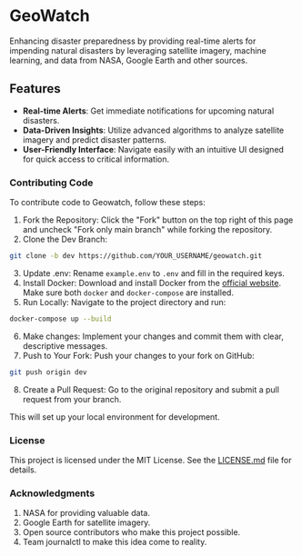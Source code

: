 # GeoWatch

Enhancing disaster preparedness by providing real-time alerts for impending natural disasters by leveraging satellite imagery, machine learning, and data from NASA, Google Earth and other sources.

## Features

- **Real-time Alerts**: Get immediate notifications for upcoming natural disasters.
- **Data-Driven Insights**: Utilize advanced algorithms to analyze satellite imagery and predict disaster patterns.
- **User-Friendly Interface**: Navigate easily with an intuitive UI designed for quick access to critical information.

### Contributing Code
To contribute code to Geowatch, follow these steps:

1. Fork the Repository: Click the "Fork" button on the top right of this page and uncheck "Fork only main branch" while forking the repository.
2. Clone the Dev Branch:
```bash
git clone -b dev https://github.com/YOUR_USERNAME/geowatch.git
```
3. Update .env: Rename `example.env` to `.env` and fill in the required keys.
4. Install Docker: Download and install Docker from the [official website](https://docs.docker.com/engine/install/). Make sure both `docker` and `docker-compose` are installed.
5. Run Locally: Navigate to the project directory and run:
```bash
docker-compose up --build
```
6. Make changes: Implement your changes and commit them with clear, descriptive messages.
7. Push to Your Fork: Push your changes to your fork on GitHub:
```bash
git push origin dev
```
8. Create a Pull Request: Go to the original repository and submit a pull request from your branch.

This will set up your local environment for development.

### License
This project is licensed under the MIT License. See the [LICENSE.md](https://github.com/ab1nv/geowatch/blob/main/LICENSE.md) file for details.

### Acknowledgments
1. NASA for providing valuable data.
2. Google Earth for satellite imagery.
3. Open source contributors who make this project possible.
4. Team journalctl to make this idea come to reality.
